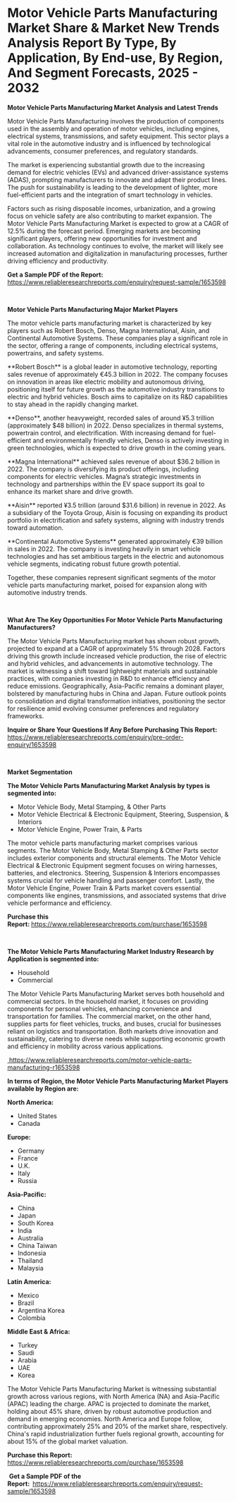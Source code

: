 <p><h1>Motor Vehicle Parts Manufacturing Market Share & Market New Trends Analysis Report By Type, By Application, By End-use, By Region, And Segment Forecasts, 2025 - 2032</h1></p><p><strong>Motor Vehicle Parts Manufacturing Market Analysis and Latest Trends</strong></p>
<p><p>Motor Vehicle Parts Manufacturing involves the production of components used in the assembly and operation of motor vehicles, including engines, electrical systems, transmissions, and safety equipment. This sector plays a vital role in the automotive industry and is influenced by technological advancements, consumer preferences, and regulatory standards. </p><p>The market is experiencing substantial growth due to the increasing demand for electric vehicles (EVs) and advanced driver-assistance systems (ADAS), prompting manufacturers to innovate and adapt their product lines. The push for sustainability is leading to the development of lighter, more fuel-efficient parts and the integration of smart technology in vehicles. </p><p>Factors such as rising disposable incomes, urbanization, and a growing focus on vehicle safety are also contributing to market expansion. The Motor Vehicle Parts Manufacturing Market is expected to grow at a CAGR of 12.5% during the forecast period. Emerging markets are becoming significant players, offering new opportunities for investment and collaboration. As technology continues to evolve, the market will likely see increased automation and digitalization in manufacturing processes, further driving efficiency and productivity.</p></p>
<p><strong>Get a Sample PDF of the Report:&nbsp;</strong> <a href="https://www.reliableresearchreports.com/enquiry/request-sample/1653598?utm_campaign=2781&utm_medium=2&utm_source=Github&utm_content=ia&utm_term=16042025&utm_id=motor-vehicle-parts-manufacturing">https://www.reliableresearchreports.com/enquiry/request-sample/1653598</a></p>
<p>&nbsp;</p>
<p><strong>Motor Vehicle Parts Manufacturing Major Market Players</strong></p>
<p><p>The motor vehicle parts manufacturing market is characterized by key players such as Robert Bosch, Denso, Magna International, Aisin, and Continental Automotive Systems. These companies play a significant role in the sector, offering a range of components, including electrical systems, powertrains, and safety systems.</p><p>**Robert Bosch** is a global leader in automotive technology, reporting sales revenue of approximately €45.3 billion in 2022. The company focuses on innovation in areas like electric mobility and autonomous driving, positioning itself for future growth as the automotive industry transitions to electric and hybrid vehicles. Bosch aims to capitalize on its R&D capabilities to stay ahead in the rapidly changing market.</p><p>**Denso**, another heavyweight, recorded sales of around ¥5.3 trillion (approximately $48 billion) in 2022. Denso specializes in thermal systems, powertrain control, and electrification. With increasing demand for fuel-efficient and environmentally friendly vehicles, Denso is actively investing in green technologies, which is expected to drive growth in the coming years.</p><p>**Magna International** achieved sales revenue of about $36.2 billion in 2022. The company is diversifying its product offerings, including components for electric vehicles. Magna’s strategic investments in technology and partnerships within the EV space support its goal to enhance its market share and drive growth.</p><p>**Aisin** reported ¥3.5 trillion (around $31.6 billion) in revenue in 2022. As a subsidiary of the Toyota Group, Aisin is focusing on expanding its product portfolio in electrification and safety systems, aligning with industry trends toward automation.</p><p>**Continental Automotive Systems** generated approximately €39 billion in sales in 2022. The company is investing heavily in smart vehicle technologies and has set ambitious targets in the electric and autonomous vehicle segments, indicating robust future growth potential.</p><p>Together, these companies represent significant segments of the motor vehicle parts manufacturing market, poised for expansion along with automotive industry trends.</p></p>
<p>&nbsp;</p>
<p><strong>What Are The Key Opportunities For Motor Vehicle Parts Manufacturing Manufacturers?</strong></p>
<p><p>The Motor Vehicle Parts Manufacturing market has shown robust growth, projected to expand at a CAGR of approximately 5% through 2028. Factors driving this growth include increased vehicle production, the rise of electric and hybrid vehicles, and advancements in automotive technology. The market is witnessing a shift toward lightweight materials and sustainable practices, with companies investing in R&D to enhance efficiency and reduce emissions. Geographically, Asia-Pacific remains a dominant player, bolstered by manufacturing hubs in China and Japan. Future outlook points to consolidation and digital transformation initiatives, positioning the sector for resilience amid evolving consumer preferences and regulatory frameworks.</p></p>
<p><strong>Inquire or Share Your Questions If Any Before Purchasing This Report:</strong> <a href="https://www.reliableresearchreports.com/enquiry/pre-order-enquiry/1653598?utm_campaign=2781&utm_medium=2&utm_source=Github&utm_content=ia&utm_term=16042025&utm_id=motor-vehicle-parts-manufacturing">https://www.reliableresearchreports.com/enquiry/pre-order-enquiry/1653598</a></p>
<p>&nbsp;</p>
<p><strong>Market Segmentation</strong></p>
<p><strong>The Motor Vehicle Parts Manufacturing Market Analysis by types is segmented into:</strong></p>
<p><ul><li>Motor Vehicle Body, Metal Stamping, & Other Parts</li><li>Motor Vehicle Electrical & Electronic Equipment, Steering, Suspension, & Interiors</li><li>Motor Vehicle Engine, Power Train, & Parts</li></ul></p>
<p><p>The motor vehicle parts manufacturing market comprises various segments. The Motor Vehicle Body, Metal Stamping & Other Parts sector includes exterior components and structural elements. The Motor Vehicle Electrical & Electronic Equipment segment focuses on wiring harnesses, batteries, and electronics. Steering, Suspension & Interiors encompasses systems crucial for vehicle handling and passenger comfort. Lastly, the Motor Vehicle Engine, Power Train & Parts market covers essential components like engines, transmissions, and associated systems that drive vehicle performance and efficiency.</p></p>
<p><strong>Purchase this Report:&nbsp;</strong><a href="https://www.reliableresearchreports.com/purchase/1653598?utm_campaign=2781&utm_medium=2&utm_source=Github&utm_content=ia&utm_term=16042025&utm_id=motor-vehicle-parts-manufacturing">https://www.reliableresearchreports.com/purchase/1653598</a></p>
<p>&nbsp;</p>
<p><strong>The Motor Vehicle Parts Manufacturing Market Industry Research by Application is segmented into:</strong></p>
<p><ul><li>Household</li><li>Commercial</li></ul></p>
<p><p>The Motor Vehicle Parts Manufacturing Market serves both household and commercial sectors. In the household market, it focuses on providing components for personal vehicles, enhancing convenience and transportation for families. The commercial market, on the other hand, supplies parts for fleet vehicles, trucks, and buses, crucial for businesses reliant on logistics and transportation. Both markets drive innovation and sustainability, catering to diverse needs while supporting economic growth and efficiency in mobility across various applications.</p></p>
<p><a href="https://www.reliableresearchreports.com/motor-vehicle-parts-manufacturing-r1653598?utm_campaign=2781&utm_medium=2&utm_source=Github&utm_content=ia&utm_term=16042025&utm_id=motor-vehicle-parts-manufacturing">&nbsp;https://www.reliableresearchreports.com/motor-vehicle-parts-manufacturing-r1653598</a></p>
<p><strong>In terms of Region, the Motor Vehicle Parts Manufacturing Market Players available by Region are:</strong></p>
<p>
    <p> <strong> North America: </strong>
        <ul>
            <li>United States</li>
            <li>Canada</li>
        </ul>
        </p> 
    <p> <strong> Europe: </strong>
        <ul>
            <li>Germany</li>
            <li>France</li>
            <li>U.K.</li>
            <li>Italy</li>
            <li>Russia</li>
        </ul>
        </p> 
    <p> <strong> Asia-Pacific: </strong>
        <ul>
            <li>China</li>
            <li>Japan</li>
            <li>South Korea</li>
            <li>India</li>
            <li>Australia</li>
            <li>China Taiwan</li>
            <li>Indonesia</li>
            <li>Thailand</li>
            <li>Malaysia</li>
        </ul>
        </p> 
    <p> <strong> Latin America: </strong>
        <ul>
            <li>Mexico</li>
            <li>Brazil</li>
            <li>Argentina Korea</li>
            <li>Colombia</li>
        </ul>
        </p> 
    <p> <strong> Middle East & Africa: </strong>
        <ul>
            <li>Turkey</li>
            <li>Saudi</li>
            <li>Arabia</li>
            <li>UAE</li>
            <li>Korea</li>
        </ul>
    </p>
    </p>
<p><p>The Motor Vehicle Parts Manufacturing Market is witnessing substantial growth across various regions, with North America (NA) and Asia-Pacific (APAC) leading the charge. APAC is projected to dominate the market, holding about 45% share, driven by robust automotive production and demand in emerging economies. North America and Europe follow, contributing approximately 25% and 20% of the market share, respectively. China's rapid industrialization further fuels regional growth, accounting for about 15% of the global market valuation.</p></p>
<p><strong>Purchase this Report: </strong><a href="https://www.reliableresearchreports.com/purchase/1653598?utm_campaign=2781&utm_medium=2&utm_source=Github&utm_content=ia&utm_term=16042025&utm_id=motor-vehicle-parts-manufacturing">https://www.reliableresearchreports.com/purchase/1653598</a></p>
<p>&nbsp;<strong>Get a Sample PDF of the Report:&nbsp;&nbsp;</strong><a href="https://www.reliableresearchreports.com/enquiry/request-sample/1653598?utm_campaign=2781&utm_medium=2&utm_source=Github&utm_content=ia&utm_term=16042025&utm_id=motor-vehicle-parts-manufacturing">https://www.reliableresearchreports.com/enquiry/request-sample/1653598</a></p>
<p><strong></strong></p>
<p><p></p><p></p><p></p></p>